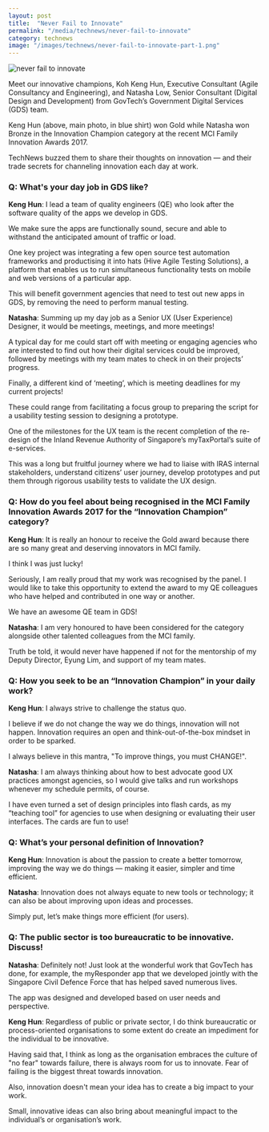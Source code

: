 ```yaml
---
layout: post
title:  "Never Fail to Innovate"
permalink: "/media/technews/never-fail-to-innovate"
category: technews
image: "/images/technews/never-fail-to-innovate-part-1.png"
---
```


![never fail to innovate]({{site.baseurl}}/images/technews/never-fail-to-innovate-part-1.png)

Meet our innovative champions, Koh Keng Hun, Executive Consultant (Agile Consultancy and Engineering), and Natasha Low, Senior Consultant (Digital Design and Development) from GovTech’s Government Digital Services (GDS) team.

Keng Hun (above, main photo, in blue shirt) won Gold while Natasha won Bronze in the Innovation Champion category at the recent MCI Family Innovation Awards 2017.

TechNews buzzed them to share their thoughts on innovation — and their trade secrets for channeling innovation each day at work.

### **Q: What's your day job in GDS like?**
**Keng Hun**: I lead a team of quality engineers (QE) who look after the software quality of the apps we develop in GDS.

We make sure the apps are functionally sound, secure and able to withstand the anticipated amount of traffic or load.

One key project was integrating a few open source test automation frameworks and productising it into hats (Hive Agile Testing Solutions), a platform that enables us to run simultaneous functionality tests on mobile and web versions of a particular app.

This will benefit government agencies that need to test out new apps in GDS, by removing the need to perform manual testing.

**Natasha**: Summing up my day job as a Senior UX (User Experience) Designer, it would be meetings, meetings, and more meetings!

A typical day for me could start off with meeting or engaging agencies who are interested to find out how their digital services could be improved, followed by meetings with my team mates to check in on their projects’ progress.

Finally, a different kind of ‘meeting’, which is meeting deadlines for my current projects!

These could range from facilitating a focus group to preparing the script for a usability testing session to designing a prototype.

One of the milestones for the UX team is the recent completion of the re-design of the Inland Revenue Authority of Singapore’s myTaxPortal’s suite of e-services.  

This was a long but fruitful journey where we had to liaise with IRAS internal stakeholders, understand citizens’ user journey, develop prototypes and put them through rigorous usability tests to validate the UX design.

### **Q: How do you feel about being recognised in the MCI Family Innovation Awards 2017 for the “Innovation Champion” category?**
**Keng Hun**: It is really an honour to receive the Gold award because there are so many great and deserving innovators in MCI family.

I think I was just lucky!

Seriously, I am really proud that my work was recognised by the panel. I would like to take this opportunity to extend the award to my QE colleagues who have helped and contributed in one way or another.

We have an awesome QE team in GDS!

**Natasha**: I am very honoured to have been considered for the category alongside other talented colleagues from the MCI family.

Truth be told, it would never have happened if not for the mentorship of my Deputy Director, Eyung Lim, and support of my team mates.

### **Q: How you seek to be an “Innovation Champion” in your daily work?**
**Keng Hun**: I always strive to challenge the status quo.

I believe if we do not change the way we do things, innovation will not happen. Innovation requires an open and think-out-of-the-box mindset in order to be sparked.

I always believe in this mantra, "To improve things, you must CHANGE!".

**Natasha**: I am always thinking about how to best advocate good UX practices amongst agencies, so I would give talks and run workshops whenever my schedule permits, of course.

I have even turned a set of design principles into flash cards, as my “teaching tool” for agencies to use when designing or evaluating their user interfaces. The cards are fun to use!

### **Q: What’s your personal definition of Innovation?**
**Keng Hun**: Innovation is about the passion to create a better tomorrow, improving the way we do things — making it easier, simpler and time efficient.

**Natasha**: Innovation does not always equate to new tools or technology; it can also be about improving upon ideas and processes.

Simply put, let’s make things more efficient (for users).

### **Q: The public sector is too bureaucratic to be innovative. Discuss!**
**Natasha**: Definitely not! Just look at the wonderful work that GovTech has done, for example, the myResponder app that we developed jointly with the Singapore Civil Defence Force that has helped saved numerous lives.

The app was designed and developed based on user needs and perspective.

**Keng Hun**: Regardless of public or private sector, I do think bureaucratic or process-oriented organisations to some extent do create an impediment for the individual to be innovative.

Having said that, I think as long as the organisation embraces the culture of "no fear" towards failure, there is always room for us to innovate. Fear of failing is the biggest threat towards innovation.

Also, innovation doesn't mean your idea has to create a big impact to your work.

Small, innovative ideas can also bring about meaningful impact to the individual’s or organisation’s work.
